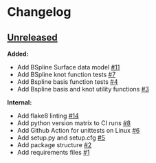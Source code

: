 # Changelog

<!-- ## [Unreleased](https://github.com/enthought/seismic-labeling/tree/HEAD) -->

<!-- [Full Changelog](https://github.com/enthought/seismic-labeling/compare/<LATESTVERSION>...HEAD) -->

<!-- ### Release notes: -->

<!-- **Added:** -->

<!-- **Changed:** -->

<!-- **Deprecated:** -->

<!-- **Removed:** -->

<!-- **Fixed:** -->

<!-- **Security:** -->

<!-- **Internal:** -->

## [Unreleased](https://github.com/enthought/seismic-labeling/tree/HEAD)

**Added:**

- Add BSpline Surface data model [\#11](https://github.com/stpotter16/specklesnake/pull/11)
- Add BSpline knot function tests [\#7](https://github.com/stpotter16/specklesnake/pull/7)
- Add Bspline basis function tests [\#4](https://github.com/stpotter16/specklesnake/pull/4)
- Add Bspline basis and knot utility functions [\#3](https://github.com/stpotter16/specklesnake/pull/3)

**Internal:**

- Add flake8 linting [\#14](https://github.com/stpotter16/specklesnake/pull/14)
- Add python version matrix to CI runs [\#8](https://github.com/stpotter16/specklesnake/pull/8)
- Add Github Action for unittests on Linux [\#6](https://github.com/stpotter16/specklesnake/pull/6)
- Add setup.py and setup.cfg [\#5](https://github.com/stpotter16/specklesnake/pull/5)
- Add package structure [\#2](https://github.com/stpotter16/specklesnake/pull/2)
- Add requirements files [\#1](https://github.com/stpotter16/specklesnake/pull/1)

